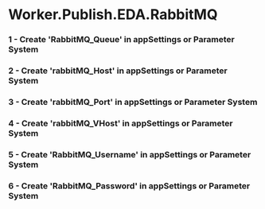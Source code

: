 # Worker.Publish.EDA.RabbitMQ

### 1 - Create 'RabbitMQ_Queue' in appSettings or Parameter System

### 2 - Create 'rabbitMQ_Host' in appSettings or Parameter System

### 3 - Create 'rabbitMQ_Port' in appSettings or Parameter System

### 4 - Create 'rabbitMQ_VHost' in appSettings or Parameter System

### 5 - Create 'RabbitMQ_Username' in appSettings or Parameter System

### 6 - Create 'RabbitMQ_Password' in appSettings or Parameter System